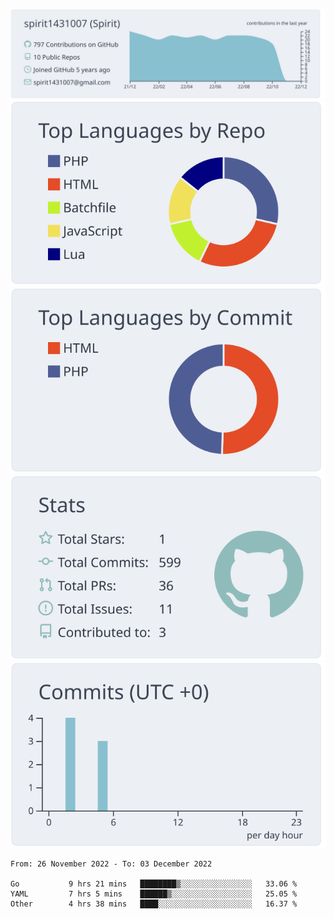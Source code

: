 [![](https://raw.githubusercontent.com/spirit1431007/spirit1431007/master/profile-summary-card-output/nord_bright/0-profile-details.svg)](https://git.io/spiritx)
[![](https://raw.githubusercontent.com/spirit1431007/spirit1431007/master/profile-summary-card-output/nord_bright/1-repos-per-language.svg)](https://git.io/spiritx) [![](https://raw.githubusercontent.com/spirit1431007/spirit1431007/master/profile-summary-card-output/nord_bright/2-most-commit-language.svg)](https://git.io/spiritx)
[![](https://raw.githubusercontent.com/spirit1431007/spirit1431007/master/profile-summary-card-output/nord_bright/3-stats.svg)](https://git.io/spiritx) [![](https://raw.githubusercontent.com/spirit1431007/spirit1431007/master/profile-summary-card-output/nord_bright/4-productive-time.svg)](https://git.io/spiritx)

<!--START_SECTION:waka-->

```text
From: 26 November 2022 - To: 03 December 2022

Go           9 hrs 21 mins   ████████▒░░░░░░░░░░░░░░░░   33.06 %
YAML         7 hrs 5 mins    ██████▒░░░░░░░░░░░░░░░░░░   25.05 %
Other        4 hrs 38 mins   ████░░░░░░░░░░░░░░░░░░░░░   16.37 %
```

<!--END_SECTION:waka-->
